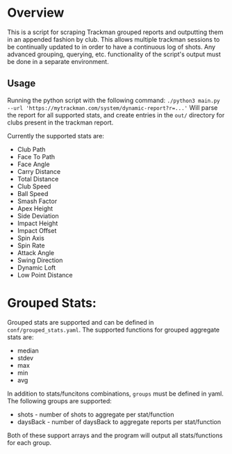 # Overview 
This is a script for scraping Trackman grouped reports and outputting them in an appended fashion by club. This allows multiple trackman sessions to be continually updated to in order to have a continuous log of shots. Any advanced grouping, querying, etc. functionality of the script's output must be done in a separate environment. 

## Usage

Running the python script with the following command: 
`./python3 main.py --url 'https://mytrackman.com/system/dynamic-report?r=...'`
Will parse the report for all supported stats, and create entries in the `out/` directory for clubs present in the trackman report.

Currently the supported stats are:
* Club Path
* Face To Path
* Face Angle
* Carry Distance
* Total Distance
* Club Speed
* Ball Speed
* Smash Factor
* Apex Height
* Side Deviation
* Impact Height
* Impact Offset
* Spin Axis
* Spin Rate
* Attack Angle
* Swing Direction
* Dynamic Loft
* Low Point Distance

# Grouped Stats:
Grouped stats are supported and can be defined in `conf/grouped_stats.yaml`. The supported functions for grouped aggregate stats are:
* median
* stdev
* max
* min
* avg 

In addition to stats/funcitons combinations, `groups` must be defined in yaml. The following groups are supported: 
* shots - number of shots to aggregate per stat/function
* daysBack - number of daysBack to aggregate reports per stat/function

Both of these support arrays and the program will output all stats/functions for each group. 

